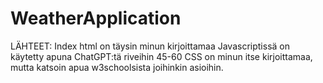 # WeatherApplication
LÄHTEET:
Index html on täysin minun kirjoittamaa
Javascriptissä on käytetty apuna ChatGPT:tä riveihin 45-60
CSS on minun itse kirjoittamaa, mutta katsoin apua w3schoolsista joihinkin asioihin.

